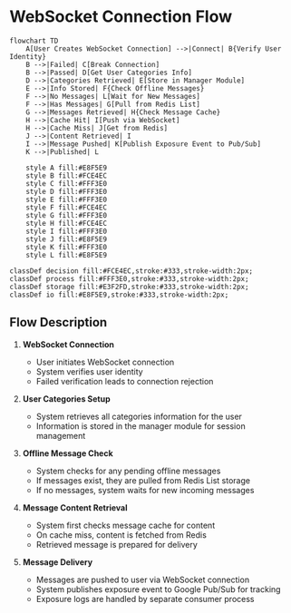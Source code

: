 # WebSocket Connection Flow

```mermaid
flowchart TD
    A[User Creates WebSocket Connection] -->|Connect| B{Verify User Identity}
    B -->|Failed| C[Break Connection]
    B -->|Passed| D[Get User Categories Info]
    D -->|Categories Retrieved| E[Store in Manager Module]
    E -->|Info Stored| F{Check Offline Messages}
    F -->|No Messages| L[Wait for New Messages]
    F -->|Has Messages| G[Pull from Redis List]
    G -->|Messages Retrieved| H{Check Message Cache}
    H -->|Cache Hit| I[Push via WebSocket]
    H -->|Cache Miss| J[Get from Redis]
    J -->|Content Retrieved| I
    I -->|Message Pushed| K[Publish Exposure Event to Pub/Sub]
    K -->|Published| L
    
    style A fill:#E8F5E9
    style B fill:#FCE4EC
    style C fill:#FFF3E0
    style D fill:#FFF3E0
    style E fill:#FFF3E0
    style F fill:#FCE4EC
    style G fill:#FFF3E0
    style H fill:#FCE4EC
    style I fill:#FFF3E0
    style J fill:#E8F5E9
    style K fill:#FFF3E0
    style L fill:#E8F5E9

classDef decision fill:#FCE4EC,stroke:#333,stroke-width:2px;
classDef process fill:#FFF3E0,stroke:#333,stroke-width:2px;
classDef storage fill:#E3F2FD,stroke:#333,stroke-width:2px;
classDef io fill:#E8F5E9,stroke:#333,stroke-width:2px;
```

## Flow Description

1. **WebSocket Connection**
   - User initiates WebSocket connection
   - System verifies user identity
   - Failed verification leads to connection rejection

2. **User Categories Setup**
   - System retrieves all categories information for the user
   - Information is stored in the manager module for session management

3. **Offline Message Check**
   - System checks for any pending offline messages
   - If messages exist, they are pulled from Redis List storage
   - If no messages, system waits for new incoming messages

4. **Message Content Retrieval**
   - System first checks message cache for content
   - On cache miss, content is fetched from Redis
   - Retrieved message is prepared for delivery

5. **Message Delivery**
   - Messages are pushed to user via WebSocket connection
   - System publishes exposure event to Google Pub/Sub for tracking
   - Exposure logs are handled by separate consumer process
